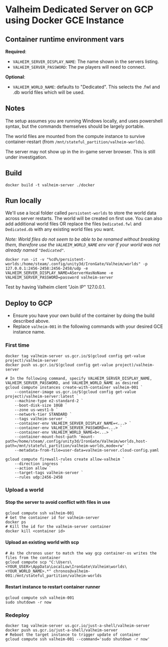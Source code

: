 # Valheim Dedicated Server on GCP using Docker GCE Instance

## Container runtime environment vars
**Required**:
- `VALHEIM_SERVER_DISPLAY_NAME`: The name shown in the servers listing.
- `VALHEIM_SERVER_PASSWORD`: The pw players will need to connect.

**Optional**:
- `VALHEIM_WORLD_NAME`: defaults to "Dedicated". This selects the .fwl and .db world files which will be used.

## Notes
The setup assumes you are running Windows locally, and uses powershell syntax, but the commands themselves should be largely portable.

The world files are mounted from the compute instance to survive container-restart (from `/mnt/stateful_partition/valheim-worlds`).

The server may not show up in the in-game server browser. This is still under investigation.

## Build
```
docker build -t valheim-server ./docker
```

## Run locally
We'll use a local folder called `persistent-worlds` to store the world data across server restarts. The world will be created on first use. You can also add additional world files OR replace the files `Dedicated.fwl` and `Dedicated.db` with any existing world files you want.

*Note: World files do not seem to be able to be renamed without breaking them, therefore use the `VALHEIM_WORLD_NAME` env var if your world was not already named `"Dedicated"`.*

```
docker run -it -v "%cd%/persistent-worlds:/home/steam/.config/unity3d/IronGate/Valheim/worlds" -p 127.0.0.1:2456-2458:2456-2458/udp -e VALHEIM_SERVER_DISPLAY_NAME=AServerHasNoName -e VALHEIM_SERVER_PASSWORD=password valheim-server
```
Test by having Valheim client "Join IP" 127.0.0.1.

## Deploy to GCP
- Ensure you have your own build of the container by doing the build described above.
- Replace `valheim-001` in the following commands with your desired GCE instance name.

### First time
```
docker tag valheim-server us.gcr.io/$(gcloud config get-value project)/valheim-server
docker push us.gcr.io/$(gcloud config get-value project)/valheim-server

# In the following command, specify VALHEIM_SERVER_DISPLAY_NAME, VALHEIM_SERVER_PASSWORD, and VALHEIM_WORLD_NAME as desired
gcloud compute instances create-with-container valheim-001 `
    --container-image us.gcr.io/$(gcloud config get-value project)/valheim-server:latest `
    --machine-type e2-standard-2 `
    --boot-disk-size 10GB `
    --zone us-west1-b `
    --network-tier STANDARD `
    --tags valheim-server `
    --container-env VALHEIM_SERVER_DISPLAY_NAME=<...> `
    --container-env VALHEIM_SERVER_PASSWORD=<...> `
    --container-env VALHEIM_WORLD_NAME=b<...> `
    --container-mount-host-path 'mount-path=/home/steam/.config/unity3d/IronGate/Valheim/worlds,host-path=/mnt/stateful_partition/valheim-worlds,mode=rw' `
    --metadata-from-file=user-data=valheim-server.cloud-config.yaml

gcloud compute firewall-rules create allow-valheim `
    --direction ingress `
    --action allow `
    --target-tags valheim-server `
    --rules udp:2456-2458
```

### Upload a world

#### Stop the server to avoid conflict with files in use
```
gcloud compute ssh valheim-001
# Get the container id for valheim-server
docker ps
# Kill the id for the valheim-server container
docker kill <container id>
```
#### Upload an existing world with scp
```
# As the chronos user to match the way gcp container-os writes the files from the container
gcloud compute scp "C:\Users\<YOUR_USER>\AppData\LocalLow\IronGate\Valheim\worlds\<YOUR_WORLD_NAME>.*" chronos@valheim-001:/mnt/stateful_partition/valheim-worlds
```

#### Restart instance to restart container runner
```
gcloud compute ssh valheim-001
sudo shutdown -r now
```

### Redeploy
```
docker tag valheim-server us.gcr.io/just-a-shell/valheim-server
docker push us.gcr.io/just-a-shell/valheim-server
# Reboot the target instance to trigger update of container
gcloud compute ssh valheim-001 --command='sudo shutdown -r now'
```